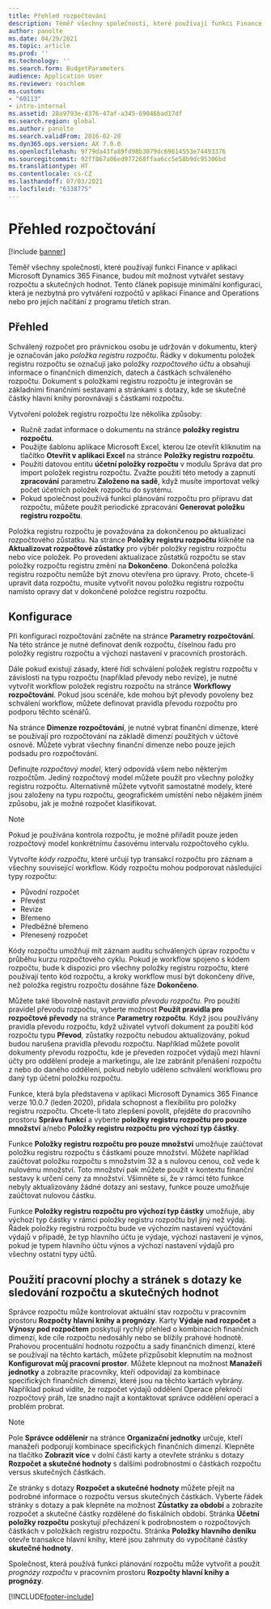 ```yaml
---
title: Přehled rozpočtování
description: Téměř všechny společnosti, které používají funkci Finance v aplikaci Microsoft Dynamics 365 Finance, budou mít možnost vytvářet sestavy rozpočtu a skutečných hodnot. Tento článek popisuje minimální konfiguraci, která je nezbytná pro vytváření rozpočtů v aplikaci Finance and Operations nebo pro jejich načítání z programu třetích stran.
author: panolte
ms.date: 04/29/2021
ms.topic: article
ms.prod: ''
ms.technology: ''
ms.search.form: BudgetParameters
audience: Application User
ms.reviewer: roschlom
ms.custom:
- "60113"
- intro-internal
ms.assetid: 28a9793e-d376-47af-a345-69046bad17df
ms.search.region: global
ms.author: panolte
ms.search.validFrom: 2016-02-28
ms.dyn365.ops.version: AX 7.0.0
ms.openlocfilehash: 9f79da43fa89fd98b3079dc69614553e74493376
ms.sourcegitcommit: 92ff867a06ed977268ffaa6cc5e58b9dc95306bd
ms.translationtype: HT
ms.contentlocale: cs-CZ
ms.lasthandoff: 07/03/2021
ms.locfileid: "6338775"
---
```

# <a name="budgeting-overview"></a>Přehled rozpočtování 

[!include [banner](../includes/banner.md)]

Téměř všechny společnosti, které používají funkci Finance v aplikaci Microsoft Dynamics 365 Finance, budou mít možnost vytvářet sestavy rozpočtu a skutečných hodnot. Tento článek popisuje minimální konfiguraci, která je nezbytná pro vytváření rozpočtů v aplikaci Finance and Operations nebo pro jejich načítání z programu třetích stran.

## <a name="overview"></a>Přehled

Schválený rozpočet pro právnickou osobu je udržován v dokumentu, který je označován jako *položka registru rozpočtu*. Řádky v dokumentu položek registru rozpočtu se označují jako položky *rozpočtového účtu* a obsahují informace o finančních dimenzích, datech a částkách schváleného rozpočtu. Dokument s položkami registru rozpočtu je integrován se základními finančními sestavami a stránkami s dotazy, kde se skutečné částky hlavní knihy porovnávají s částkami rozpočtu. 

Vytvoření položek registru rozpočtu lze několika způsoby:

-   Ručně zadat informace o dokumentu na stránce **položky registru rozpočtu**.
-   Použijte šablonu aplikace Microsoft Excel, kterou lze otevřít kliknutím na tlačítko **Otevřít v aplikaci Excel** na stránce **Položky registru rozpočtu**.
-   Použití datovou entitu **účetní položky rozpočtu** v modulu Správa dat pro import položek registru rozpočtu. Zvažte použití této metody a zapnutí **zpracování** parametru **Založeno na sadě**, když musíte importovat velký počet účetních položek rozpočtu do systému.
-   Pokud společnost používá funkci plánování rozpočtu pro přípravu dat rozpočtu, můžete použít periodické zpracování **Generovat položku registru rozpočtu**.

Položka registru rozpočtu je považována za dokončenou po aktualizaci rozpočtového zůstatku. Na stránce **Položky registru rozpočtu** klikněte na **Aktualizovat rozpočtové zůstatky** pro výběr položky registru rozpočtu nebo více položek. Po provedení aktualizace zůstatků rozpočtu se stav položky rozpočtu registru změní na **Dokončeno**. Dokončená položka registru rozpočtu nemůže být znovu otevřena pro úpravy. Proto, chcete-li upravit data rozpočtu, musíte vytvořit novou položku registru rozpočtu namísto opravy dat v dokončené položce registru rozpočtu.

## <a name="configuration"></a>Konfigurace
Při konfiguraci rozpočtování začněte na stránce **Parametry rozpočtování**. Na této stránce je nutné definovat deník rozpočtu, číselnou řadu pro položky registru rozpočtu a výchozí nastavení v pracovních prostorách.

Dále pokud existují zásady, které řídí schválení položek registru rozpočtu v závislosti na typu rozpočtu (například převody nebo revize), je nutné vytvořit workflow položek registru rozpočtu na stránce **Workflowy rozpočtování**. Pokud jsou scénáře, kde mohou být převody povoleny bez schválení workflow, můžete definovat pravidla převodu rozpočtu pro podporu těchto scénářů. 

Na stránce **Dimenze rozpočtování**, je nutné vybrat finanční dimenze, které se používají pro rozpočtování na základě dimenzí použitých v účtové osnově. Můžete vybrat všechny finanční dimenze nebo pouze jejich podsadu pro rozpočtování.

Definujte *rozpočtový model*, který odpovídá všem nebo některým rozpočtům. Jediný rozpočtový model můžete použít pro všechny položky registru rozpočtu. Alternativně můžete vytvořit samostatné modely, které jsou založeny na typu rozpočtu, geografickém umístění nebo nějakém jiném způsobu, jak je možné rozpočet klasifikovat. 

> [!NOTE] 
> Pokud je používána kontrola rozpočtu, je možné přiřadit pouze jeden rozpočtový model konkrétnímu časovému intervalu rozpočtového cyklu. 

Vytvořte *kódy rozpočtu*, které určují typ transakcí rozpočtu pro záznam a všechny související workflow. Kódy rozpočtu mohou podporovat následující typy rozpočtu:

-   Původní rozpočet
-   Převést
-   Revize
-   Břemeno
-   Předběžné břemeno
-   Přenesený rozpočet

Kódy rozpočtu umožňují mít záznam auditu schválených úprav rozpočtu v průběhu kurzu rozpočtového cyklu. Pokud je workflow spojeno s kódem rozpočtu, bude k dispozici pro všechny položky registru rozpočtu, které používají tento kód rozpočtu, a kroky workflow musí být dokončeny dříve, než položka registru rozpočtu dosáhne fáze **Dokončeno**.  

Můžete také libovolně nastavit *pravidla převodu rozpočtu*. Pro použití pravidel převodu rozpočtu, vyberte možnost **Použít pravidla pro rozpočtové převody** na stránce **Parametry rozpočtu**. Když jsou používány pravidla převodu rozpočtu, když uživatel vytvoří dokument za použití kód rozpočtu typu **Převod**, zůstatky rozpočtu nebudou aktualizovány, pokud budou narušena pravidla převodu rozpočtu. Například můžete povolit dokumenty převodu rozpočtu, kde je převeden rozpočet výdajů mezi hlavní účty pro oddělení prodeje a marketingu, ale lze zabránit přenášení rozpočtu z nebo do daného oddělení, pokud nebylo uděleno schválení workflowu pro daný typ účetní položku rozpočtu.

Funkce, která byla představena v aplikaci Microsoft Dynamics 365 Finance verze 10.0.7 (leden 2020), přidala schopnost a flexibilitu pro položky registru rozpočtu. Chcete-li tato zlepšení povolit, přejděte do pracovního prostoru **Správa funkcí** a vyberte **položky registru rozpočtu pro pouze množství** a/nebo **Položky registru rozpočtu pro výchozí typ částky**.

Funkce **Položky registru rozpočtu pro pouze množství** umožňuje zaúčtovat položku registru rozpočtu s částkami pouze množství. Můžete například zaúčtovat položku rozpočtu s množstvím 32 a s nulovou cenou, což vede k nulovému množství. Toto množství pak můžete použít v kontextu finanční sestavy k určení ceny za množství. Všimněte si, že v rámci této funkce nebyly aktualizovány žádné dotazy ani sestavy, funkce pouze umožňuje zaúčtovat nulovou částku.

Funkce **Položky registru rozpočtu pro výchozí typ částky** umožňuje, aby výchozí typ částky v rámci položky registru rozpočtu byl jiný než výdaj. Řádek položky registru rozpočtu bude ve výchozím nastavení vyúčtování výdajů v případě, že typ hlavního účtu je výdaje, výchozí nastavení je výnos, pokud je typem hlavního účtu výnos a výchozí nastavení výdajů pro všechny ostatní typy účtů.

## <a name="using-workspaces-and-inquiry-pages-to-track-budget-vs-actuals"></a>Použití pracovní plochy a stránek s dotazy ke sledování rozpočtu a skutečných hodnot
Správce rozpočtu může kontrolovat aktuální stav rozpočtu v pracovním prostoru **Rozpočty hlavní knihy a prognózy**. Karty **Výdaje nad rozpočet** a **Výnosy pod rozpočtem** poskytují rychlý přehled o kombinacích finančních dimenzí, kde cíle rozpočtu nedosáhly nebo se blížily prahové hodnotě. Prahovou procentuální hodnotu rozpočtu a sady finančních dimenzí, které se používají na těchto kartách, můžete přizpůsobit klepnutím na možnost **Konfigurovat můj pracovní prostor**. Můžete klepnout na možnost **Manažeři jednotky** a zobrazíte pracovníky, kteří odpovídají za kombinace specifických finančních dimenzí, které jsou na těchto kartách vybrány. Například pokud vidíte, že rozpočet výdajů oddělení Operace překročí rozpočtový práh, lze snadno najít a kontaktovat správce oddělení operací a problém probrat. 

> [!NOTE] 
> Pole **Správce oddělenír** na stránce **Organizační jednotky** určuje, kteří manažeři podporují kombinace specifických finančních dimenzí. Klepněte na tlačítko **Zobrazit více** v dolní části karty a otevřete stránku s dotazy **Rozpočet a skutečné hodnoty** s dalšími podrobnostmi o částkách rozpočtu versus skutečných částkách. 

Ze stránky s dotazy **Rozpočet a skutečné hodnoty** můžete přejít na podrobné informace o rozpočtu versus skutečných částkách. Vyberte řádek stránky s dotazy a pak klepněte na možnost **Zůstatky za období** a zobrazíte rozpočet a skutečné částky rozdělené do fiskálních období. Stránka **Účetní položky rozpočtu** poskytují přecházení k podrobnostem o rozpočtových částkách v položkách registru rozpočtu. Stránka **Položky hlavního deníku** otevře transakce hlavní knihy, které jsou zahrnuty do vypočítané částky **skutečné hodnoty**. 

Společnost, která používá funkci plánování rozpočtu může vytvořit a použít *prognózy rozpočtu* v pracovním prostoru **Rozpočty hlavní knihy a prognózy**.





[!INCLUDE[footer-include](../../includes/footer-banner.md)]
